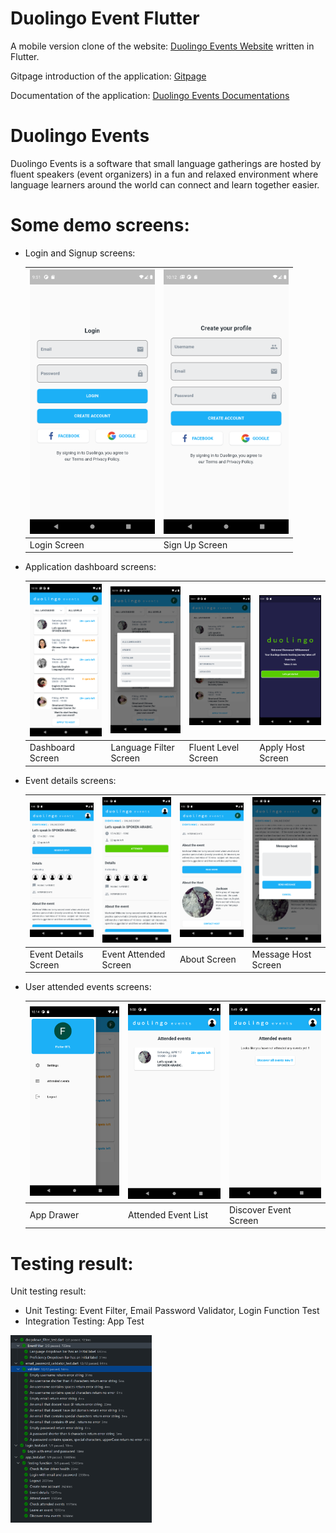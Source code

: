 # Duolingo Event Flutter

A mobile version clone of the website: [Duolingo Events Website](https://events.duolingo.com/) written in Flutter.

Gitpage introduction of the application: [Gitpage](https://nguyenquan123vn.github.io/duolingo_event_flutter/)

Documentation of the application: [Duolingo Events Documentations](https://docs.google.com/document/d/118CK0JdzjU-NheT0sCFwnEEecE2gcJLuLZs-H3Q19aM/)


# Duolingo Events
Duolingo Events is a software that small language gatherings are hosted by fluent speakers (event organizers) in a fun and relaxed environment where language learners around the world can connect and learn together easier.

# Some demo screens:
* Login and Signup screens:

  | <img src="https://github.com/nguyenquan123vn/duolingo_event_flutter/blob/master/assets/Screenshot/Login.png" width="200"> | <img src="https://github.com/nguyenquan123vn/duolingo_event_flutter/blob/master/assets/Screenshot/SignUp.png" width="200"> 
  | --- | --- | 
  | Login Screen | Sign Up Screen | 

* Application dashboard screens:

  | <img src="https://github.com/nguyenquan123vn/duolingo_event_flutter/blob/master/assets/Screenshot/Home.png" width="200"> | <img src="https://github.com/nguyenquan123vn/duolingo_event_flutter/blob/master/assets/Screenshot/Language_Filter.png" width="200"> | <img src="https://github.com/nguyenquan123vn/duolingo_event_flutter/blob/master/assets/Screenshot/Level_filter.png" width="200"> | <img src="https://github.com/nguyenquan123vn/duolingo_event_flutter/blob/master/assets/Screenshot/Apply_host.png" width="200"> |
  | --- | --- | --- | --- |
  | Dashboard Screen | Language Filter Screen | Fluent Level Screen | Apply Host Screen | 
  
* Event details screens:

  | <img src="https://github.com/nguyenquan123vn/duolingo_event_flutter/blob/master/assets/Screenshot/EventDetail.png" width="200"> | <img src="https://github.com/nguyenquan123vn/duolingo_event_flutter/blob/master/assets/Screenshot/attended.png" width="200"> | <img src="https://github.com/nguyenquan123vn/duolingo_event_flutter/blob/master/assets/Screenshot/About_event_about_host.png" width="200"> | <img src="https://github.com/nguyenquan123vn/duolingo_event_flutter/blob/master/assets/Screenshot/Modal.png" width="200"> |
  | --- | --- | --- | --- | 
  | Event Details Screen | Event Attended Screen | About Screen | Message Host Screen |
  
 * User attended events screens:
 
    | <img src="https://github.com/nguyenquan123vn/duolingo_event_flutter/blob/master/assets/Screenshot/Logout.png" width="200"> | <img src="https://github.com/nguyenquan123vn/duolingo_event_flutter/blob/master/assets/Screenshot/user_attended_events.png" width="200"> | <img src="https://github.com/nguyenquan123vn/duolingo_event_flutter/blob/master/assets/Screenshot/Discover_event.png" width="200"> 
    | --- | --- | --- | 
    | App Drawer | Attended Event List | Discover Event Screen 

# Testing result:
Unit testing result:

*   Unit Testing: Event Filter, Email Password Validator, Login Function Test
*   Integration Testing: App Test

<img src="https://github.com/nguyenquan123vn/duolingo_event_flutter/blob/master/assets/Screenshot/testing_pass.png" witdth="350" height="300">


